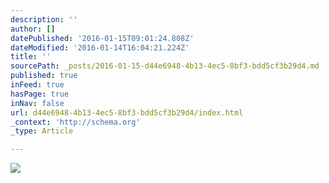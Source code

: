 ```yaml
---
description: ''
author: []
datePublished: '2016-01-15T09:01:24.808Z'
dateModified: '2016-01-14T16:04:21.224Z'
title: ''
sourcePath: _posts/2016-01-15-d44e6948-4b13-4ec5-8bf3-bdd5cf3b29d4.md
published: true
inFeed: true
hasPage: true
inNav: false
url: d44e6948-4b13-4ec5-8bf3-bdd5cf3b29d4/index.html
_context: 'http://schema.org'
_type: Article

---
```

![](https://the-grid-user-content.s3-us-west-2.amazonaws.com/541c896a-3f4b-4c81-b63e-c2572d91565f.png)
